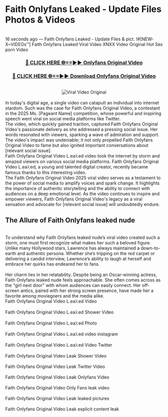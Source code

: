 # Faith Onlyfans Leaked - Update Files Photos & Videos 
<br>
16 seconds ago — Faith Onlyfans Leaked - Update Files & pict. !#[NEW-X~VIDEOs™] Faith Onlyfans Leaked Viral Video XNXX Video Original Hot Sex porn Video
<br>
<div align="center">
<h3><a href="http://freeplayer.one?title=Faith&ref=25OR" rel="nofollow">🔴 CLICK HERE 🌐==►► Onlyfans Original Video</a></h3>
<h3><a href="http://freeplayer.one?title=Faith&ref=25OR" rel="nofollow">🔴 CLICK HERE 🌐==►► Download Onlyfans Original Video</a></h3>
<br>
<a href="http://freeplayer.one?title=Faith&ref=25OR" rel="nofollow" data-target="animated-image.originalLink"><img src="https://i.ibb.co.com/xMMVF88/686577567.gif" alt="Viral Video Original" style="max-width: 100%; display: inline-block;" data-target="animated-image.originalImage"></a>
</div>
<br>
In today's digital age, a single video can catapult an individual into internet stardom. Such was the case for Faith Onlyfans Original Video, a contestant in the 2025 Ms. [Pageant Name] competition, whose powerful and inspiring speech went viral on social media platforms like Twitter.
<br>
The video, which quickly gained traction, captured Faith Onlyfans Original Video's passionate delivery as she addressed a pressing social issue. Her words resonated with viewers, sparking a wave of admiration and support. The video's impact was undeniable; it not only propelled Faith Onlyfans Original Video to fame but also ignited important conversations about [relevant social issue].
<br>
Faith Onlyfans Original Video L.ea𝚔ed video took the internet by storm and amazed viewers on various social media platforms. Faith Onlyfans Original Video L.ea𝚔ed, a young and talented digital creator, recently became famous thanks to this interesting video.
<br>
The Faith Onlyfans Original Video 2025 viral video serves as a testament to the power of social media to amplify voices and spark change. It highlights the importance of authentic storytelling and the ability to connect with audiences on a deep emotional level. As the video continues to inspire and empower viewers, Faith Onlyfans Original Video's legacy as a viral sensation and advocate for [relevant social issue] will undoubtedly endure.
<br>
<h2>The Allure of Faith Onlyfans leaked nude</h2>
<br>
To understand why Faith Onlyfans leaked nude’s viral video created such a storm, one must first recognize what makes her such a beloved figure. Unlike many Hollywood stars, Lawrence has always maintained a down-to-earth and authentic persona. Whether she’s tripping on the red carpet or delivering a candid interview, Lawrence’s ability to laugh at herself and embrace her quirks has endeared her to fans.
<br><br>
Her charm lies in her relatability. Despite being an Oscar-winning actress, Faith Onlyfans leaked nude feels approachable. She often comes across as the "girl next door" with whom audiences can easily connect. Her off-screen antics, paired with her strong screen presence, have made her a favorite among moviegoers and the media alike.
<br>
Faith Onlyfans Original Video L.ea𝚔ed Video
<br><br>
Faith Onlyfans Original Video L.ea𝚔ed Shower Video
<br><br>
Faith Onlyfans Original Video L.ea𝚔ed Photo
<br><br>
Faith Onlyfans Original Video L.ea𝚔ed video instagram
<br><br>
Faith Onlyfans Original Video L.ea𝚔ed Video Twitter
<br><br>
Faith Onlyfans Original Video Leak Shower Video
<br><br>
Faith Onlyfans Original Video Leak Twitter Video
<br><br>
Faith Onlyfans Original Video Leak Onlyfans Video
<br><br>
Faith Onlyfans Original Video Only Fans leak video
<br><br>
Faith Onlyfans Original Video Leak leaked pictures
<br><br>
Faith Onlyfans Original Video Leak explicit content leak